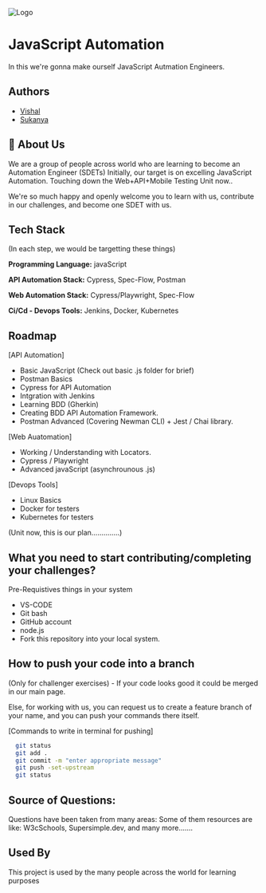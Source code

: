 
![Logo](https://www.bing.com/ck/a?!&&p=4df54fd2b909f5d7JmltdHM9MTcwNzYwOTYwMCZpZ3VpZD0wNDYxOGY3Zi1iOWQzLTY4NDMtMmM2Mi05ZGE3YjhkNTY5ODQmaW5zaWQ9NTU5MQ&ptn=3&ver=2&hsh=3&fclid=04618f7f-b9d3-6843-2c62-9da7b8d56984&u=a1L2ltYWdlcy9zZWFyY2g_cT1qYXZhc2NyaXB0IGxvZ28mRk9STT1JUUZSQkEmaWQ9ODVFODU1RkJFMjg4NTc1QkY3RDlGMjgzRTkyRTM2QzRGN0E4MDE2Ng&ntb=1)


# JavaScript Automation 

In this we're gonna make ourself JavaScript Autmation Engineers.



## Authors

- [Vishal](https://www.github.com/octokatherine)
- [Sukanya](https://github.com/Sukankrishnan)


## 🚀 About Us
We are a group of people across world who are learning to become an Automation Engineer (SDETs)
Initially, our target is on excelling JavaScript Automation. 
Touching down the Web+API+Mobile Testing Unit now..

We're so much happy and openly welcome you to learn with us, contribute in our challenges, and become one SDET with us.


## Tech Stack
(In each step, we would be targetting these things) 

**Programming Language:** javaScript

**API Automation Stack:** Cypress, Spec-Flow, Postman

**Web Automation Stack:** Cypress/Playwright, Spec-Flow

**Ci/Cd - Devops Tools:** Jenkins, Docker, Kubernetes


## Roadmap

[API Automation]
- Basic JavaScript (Check out basic .js folder for brief) 
- Postman Basics 
- Cypress for API Automation
- Intgration with Jenkins
- Learning BDD (Gherkin) 
- Creating BDD API Automation Framework.
- Postman Advanced (Covering Newman CLI) + Jest / Chai library.

[Web Auatomation]
- Working / Understanding with Locators. 
- Cypress / Playwright
- Advanced javaScript (asynchrounous .js)  

[Devops Tools]
- Linux Basics 
- Docker for testers
- Kubernetes for testers

(Unit now, this is our plan..............)


## What you need to start contributing/completing your challenges? 

Pre-Requistives things in your system
- VS-CODE
- Git bash
- GitHub account 
- node.js 
- Fork this repository into your local system.

## How to push your code into a branch
(Only for challenger exercises) - If your code looks good it could be merged in our main page.

Else, for working with us, you can request us to create a feature branch of your name, and you can push your commands there itself.

[Commands to write in terminal for pushing]

```bash
  git status
  git add .
  git commit -m "enter appropriate message"
  git push -set-upstream 
  git status
```
## Source of Questions: 
Questions have been taken from many areas: Some of them resources are like: W3cSchools, Supersimple.dev, and many more.......

## Used By

This project is used by the many people across the world for learning purposes
    
